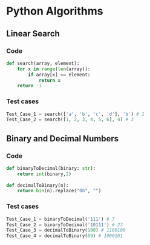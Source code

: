 # Python Algorithms
## Linear Search
### Code

```python
def search(array, element):
    for x in range(len(array)):
        if array[x] == element:
            return x
    return -1
```

### Test cases

```python
Test_Case_1 = search(['a', 'b', 'c', 'd'], 'b') # 1
Test_Case_2 = search([1, 2, 3, 4, 5, 6], 4) # 3
```

## Binary and Decimal Numbers
### Code

```python
def binaryToDecimal(binary: str):
    return int(binary,2)
    
def decimalToBinary(n):
    return bin(n).replace("0b", "")
```

### Test cases
```python
Test_Case_1 = binaryToDecimal('111') # 7
Test_Case_2 = binaryToDecimal('10111') # 23
Test_Case_3 = decimalToBinary(100) # 1100100
Test_Case_4 = decimalToBinary(69) # 1000101
```
